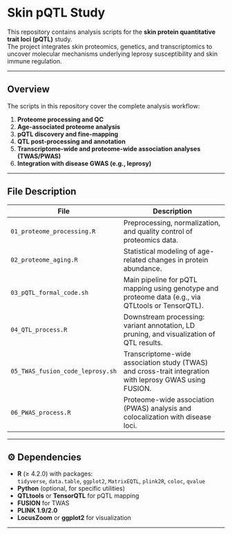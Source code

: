 # Skin pQTL Study

This repository contains analysis scripts for the **skin protein quantitative trait loci (pQTL)** study.  
The project integrates skin proteomics, genetics, and transcriptomics to uncover molecular mechanisms underlying leprosy susceptibility and skin immune regulation.

---

##  Overview

The scripts in this repository cover the complete analysis workflow:

1. **Proteome processing and QC**
2. **Age-associated proteome analysis**
3. **pQTL discovery and fine-mapping**
4. **QTL post-processing and annotation**
5. **Transcriptome-wide and proteome-wide association analyses (TWAS/PWAS)**
6. **Integration with disease GWAS (e.g., leprosy)**

---

##  File Description

| File | Description |
|------|--------------|
| `01_proteome_processing.R` | Preprocessing, normalization, and quality control of proteomics data. |
| `02_proteome_aging.R` | Statistical modeling of age-related changes in protein abundance. |
| `03_pQTL_formal_code.sh` | Main pipeline for pQTL mapping using genotype and proteome data (e.g., via QTLtools or TensorQTL). |
| `04_QTL_process.R` | Downstream processing: variant annotation, LD pruning, and visualization of QTL results. |
| `05_TWAS_fusion_code_leprosy.sh` | Transcriptome-wide association study (TWAS) and cross-trait integration with leprosy GWAS using FUSION. |
| `06_PWAS_process.R` | Proteome-wide association (PWAS) analysis and colocalization with disease loci. |

---

## ⚙️ Dependencies

- **R** (≥ 4.2.0) with packages:  
  `tidyverse`, `data.table`, `ggplot2`, `MatrixEQTL`, `plink2R`, `coloc`, `qvalue`
- **Python** (optional, for specific utilities)
- **QTLtools** or **TensorQTL** for pQTL mapping
- **FUSION** for TWAS
- **PLINK 1.9/2.0**
- **LocusZoom** or **ggplot2** for visualization

---
